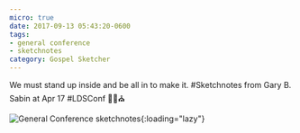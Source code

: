 ```yaml
---
micro: true
date: 2017-09-13 05:43:20-0600
tags:
- general conference
- sketchnotes
category: Gospel Sketcher
---
```


We must stand up inside and be all in to make it. #Sketchnotes from Gary B. Sabin at Apr 17 #LDSConf ✍🏼⛪️

![General Conference sketchnotes](https://mormonsketcher.com/uploads/2018/cf99e9d826.jpg){:loading="lazy"}
